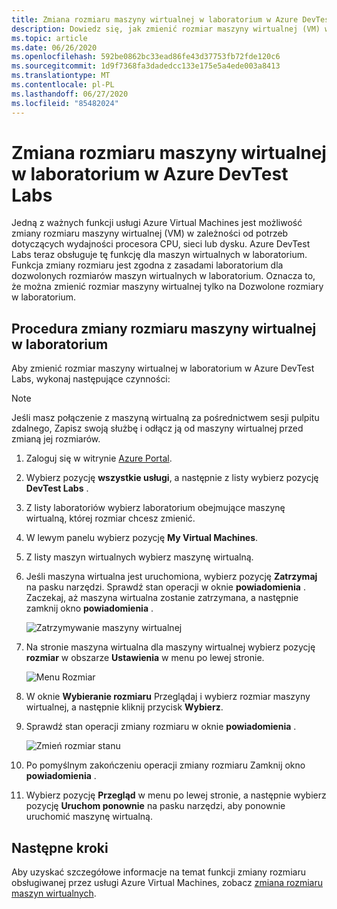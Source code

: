 ```yaml
---
title: Zmiana rozmiaru maszyny wirtualnej w laboratorium w Azure DevTest Labs
description: Dowiedz się, jak zmienić rozmiar maszyny wirtualnej (VM) w Azure DevTest Labs na podstawie potrzeb dotyczących wydajności procesora, sieci lub dysku.
ms.topic: article
ms.date: 06/26/2020
ms.openlocfilehash: 592be0862bc33ead86fe43d37753fb72fde120c6
ms.sourcegitcommit: 1d9f7368fa3dadedcc133e175e5a4ede003a8413
ms.translationtype: MT
ms.contentlocale: pl-PL
ms.lasthandoff: 06/27/2020
ms.locfileid: "85482024"
---
```

# <a name="resize-a-vm-in-a-lab-in-azure-devtest-labs"></a>Zmiana rozmiaru maszyny wirtualnej w laboratorium w Azure DevTest Labs
Jedną z ważnych funkcji usługi Azure Virtual Machines jest możliwość zmiany rozmiaru maszyny wirtualnej (VM) w zależności od potrzeb dotyczących wydajności procesora CPU, sieci lub dysku. Azure DevTest Labs teraz obsługuje tę funkcję dla maszyn wirtualnych w laboratorium. Funkcja zmiany rozmiaru jest zgodna z zasadami laboratorium dla dozwolonych rozmiarów maszyn wirtualnych w laboratorium. Oznacza to, że można zmienić rozmiar maszyny wirtualnej tylko na Dozwolone rozmiary w laboratorium. 


## <a name="steps-to-resize-a-vm-in-a-lab"></a>Procedura zmiany rozmiaru maszyny wirtualnej w laboratorium 
Aby zmienić rozmiar maszyny wirtualnej w laboratorium w Azure DevTest Labs, wykonaj następujące czynności: 

> [!NOTE]
> Jeśli masz połączenie z maszyną wirtualną za pośrednictwem sesji pulpitu zdalnego, Zapisz swoją służbę i odłącz ją od maszyny wirtualnej przed zmianą jej rozmiarów.

1. Zaloguj się w witrynie [Azure Portal](https://portal.azure.com).
2. Wybierz pozycję **wszystkie usługi**, a następnie z listy wybierz pozycję **DevTest Labs** .
3. Z listy laboratoriów wybierz laboratorium obejmujące maszynę wirtualną, której rozmiar chcesz zmienić.  
4. W lewym panelu wybierz pozycję **My Virtual Machines**. 
5. Z listy maszyn wirtualnych wybierz maszynę wirtualną.
6. Jeśli maszyna wirtualna jest uruchomiona, wybierz pozycję **Zatrzymaj** na pasku narzędzi. Sprawdź stan operacji w oknie **powiadomienia** . Zaczekaj, aż maszyna wirtualna zostanie zatrzymana, a następnie zamknij okno **powiadomienia** . 

    ![Zatrzymywanie maszyny wirtualnej](media/devtest-lab-resize-vm/stop-vm.png)
1. Na stronie maszyna wirtualna dla maszyny wirtualnej wybierz pozycję **rozmiar** w obszarze **Ustawienia** w menu po lewej stronie.

    ![Menu Rozmiar](media/devtest-lab-resize-vm/size-menu.png)
1. W oknie **Wybieranie rozmiaru** Przeglądaj i wybierz rozmiar maszyny wirtualnej, a następnie kliknij przycisk **Wybierz**.     
1. Sprawdź stan operacji zmiany rozmiaru w oknie **powiadomienia** .

    ![Zmień rozmiar stanu](media/devtest-lab-resize-vm/resize-status.png)
10. Po pomyślnym zakończeniu operacji zmiany rozmiaru Zamknij okno **powiadomienia** . 
11. Wybierz pozycję **Przegląd** w menu po lewej stronie, a następnie wybierz pozycję **Uruchom ponownie** na pasku narzędzi, aby ponownie uruchomić maszynę wirtualną. 

## <a name="next-steps"></a>Następne kroki
Aby uzyskać szczegółowe informacje na temat funkcji zmiany rozmiaru obsługiwanej przez usługi Azure Virtual Machines, zobacz [zmiana rozmiaru maszyn wirtualnych](https://azure.microsoft.com/blog/resize-virtual-machines/).


